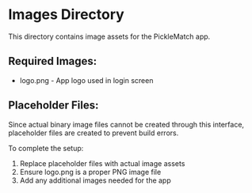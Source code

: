 # Images Directory

This directory contains image assets for the PickleMatch app.

## Required Images:
- logo.png - App logo used in login screen

## Placeholder Files:
Since actual binary image files cannot be created through this interface, 
placeholder files are created to prevent build errors.

To complete the setup:
1. Replace placeholder files with actual image assets
2. Ensure logo.png is a proper PNG image file
3. Add any additional images needed for the app